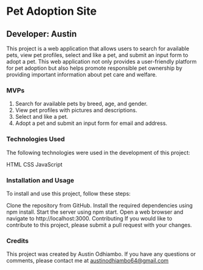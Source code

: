 # Pet Adoption Site
## Developer: Austin

This project is a web application that allows users to search for available pets, view pet profiles, select and like a pet, and submit an input form to adopt a pet. This web application not only provides a user-friendly platform for pet adoption but also helps promote responsible pet ownership by providing important information about pet care and welfare.




### MVPs
1. Search for available pets by breed, age, and gender.
2. View pet profiles with pictures and descriptions.
3. Select and like a pet.
4. Adopt a pet and submit an input form for email and address.

### Technologies Used
The following technologies were used in the development of this project:

HTML
CSS
JavaScript

### Installation and Usage
To install and use this project, follow these steps:

Clone the repository from GitHub.
Install the required dependencies using npm install.
Start the server using npm start.
Open a web browser and navigate to http://localhost:3000.
Contributing
If you would like to contribute to this project, please submit a pull request with your changes.

### Credits
This project was created by Austin Odhiambo. If you have any questions or comments, please contact me at austinodhiambo64@gmail.com